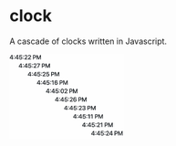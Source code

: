 # clock
A cascade of clocks written in Javascript.

<img src="clock.gif" alt="Clocks demo" width="200">

